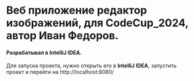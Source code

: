 # Веб приложение редактор изображений, для CodeCup_2024, автор Иван Федоров.
#### Разрабатывал в IntelliJ IDEA.
Для запуска проекта, нужно открыть его в **IntelliJ IDEA**, запустить проект и перейти на http://localhost:8080/
